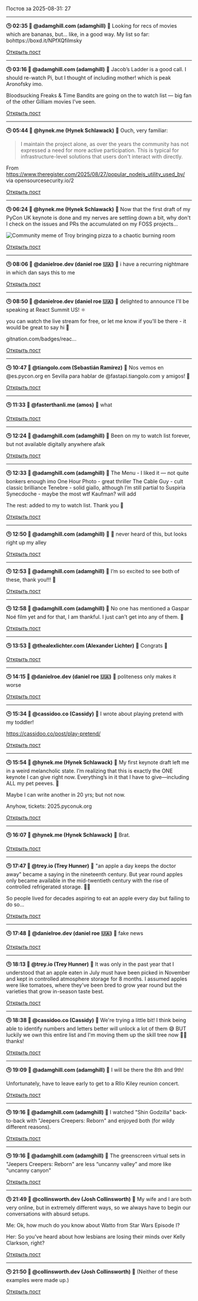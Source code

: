 Постов за 2025-08-31: 27

----
**🕒 02:35 👤 @adamghill.com (adamghill)**
💬 Looking for recs of movies which are bananas, but… like, in a good way. My list so far: bohttps://boxd.it/NPfXQfilmsky

[Открыть пост](https://bsky.app/profile/adamghill.com/post/3lxo2hatjr222)

----
**🕒 03:16 👤 @adamghill.com (adamghill)**
💬 Jacob’s Ladder is a good call. I should re-watch Pi, but I thought of including mother! which is peak Aronofsky imo.

Bloodsucking Freaks & Time Bandits are going on the to watch list — big fan of the other Gilliam movies I’ve seen.

[Открыть пост](https://bsky.app/profile/adamghill.com/post/3lxo4ri2hgs22)

----
**🕒 05:44 👤 @hynek.me (Hynek Schlawack)**
💬 Ouch, very familiar:

> I maintain the project alone, as over the years the community has not expressed a need for more active participation. This is typical for infrastructure-level solutions that users don't interact with directly.

From https://www.theregister.com/2025/08/27/popular_nodejs_utility_used_by/ via opensourcesecurity.io/2

[Открыть пост](https://bsky.app/profile/hynek.me/post/3lxof2l2vvx22)

----
**🕒 06:24 👤 @hynek.me (Hynek Schlawack)**
💬 Now that the first draft of my PyCon UK keynote is done and my nerves are settling down a bit, why don't I check on the issues and PRs the accumulated on my FOSS projects…

![Community meme of Troy bringing pizza to a chaotic burning room](https://cdn.bsky.app/img/feed_fullsize/plain/did:plc:6k63663icgdybm5evgszxjn2/bafkreig4xk36xng2owcpxrzfffcyf3jkpfg3owv7gxr3o5aw7l4z35gpmq@jpeg)

[Открыть пост](https://bsky.app/profile/hynek.me/post/3lxohaxolez2r)

----
**🕒 08:06 👤 @danielroe.dev (daniel roe 🇺🇦)**
💬 i have a recurring nightmare in which dan says this to me

[Открыть пост](https://bsky.app/profile/danielroe.dev/post/3lxomxufgdc2w)

----
**🕒 08:50 👤 @danielroe.dev (daniel roe 🇺🇦)**
💬 delighted to announce I'll be speaking at React Summit US! ⚛️

you can watch the live stream for free, or let me know if you'll be there - it would be great to say hi 👋

gitnation.com/badges/reac...

[Открыть пост](https://bsky.app/profile/danielroe.dev/post/3lxopgfn3vc2e)

----
**🕒 10:47 👤 @tiangolo.com (Sebastián Ramírez)**
💬 Nos vemos en @es.pycon.org en Sevilla para hablar de @fastapi.tiangolo.com y amigos! 💃

[Открыть пост](https://bsky.app/profile/tiangolo.com/post/3lxovxrgiss2l)

----
**🕒 11:33 👤 @fasterthanli.me (amos)**
💬 what

[Открыть пост](https://bsky.app/profile/fasterthanli.me/post/3lxoyk6gzis2w)

----
**🕒 12:24 👤 @adamghill.com (adamghill)**
💬 Been on my to watch list forever, but not available digitally anywhere afaik

[Открыть пост](https://bsky.app/profile/adamghill.com/post/3lxp3efz6nc2r)

----
**🕒 12:33 👤 @adamghill.com (adamghill)**
💬 The Menu - I liked it — not quite bonkers enough imo
One Hour Photo - great thriller
The Cable Guy - cult classic brilliance
Tenebre - solid giallo, although I’m still partial to Suspiria
Synecdoche - maybe the most wtf Kaufman? will add

The rest: added to my to watch list. Thank you 🙏

[Открыть пост](https://bsky.app/profile/adamghill.com/post/3lxp3up4upk2r)

----
**🕒 12:50 👤 @adamghill.com (adamghill)**
💬 👀 never heard of this, but looks right up my alley

[Открыть пост](https://bsky.app/profile/adamghill.com/post/3lxp4sz4zuk2r)

----
**🕒 12:53 👤 @adamghill.com (adamghill)**
💬 I’m so excited to see both of these, thank you!!! 🙏

[Открыть пост](https://bsky.app/profile/adamghill.com/post/3lxp4zix5lc2r)

----
**🕒 12:58 👤 @adamghill.com (adamghill)**
💬 No one has mentioned a Gaspar Noé film yet and for that, I am thankful. I just can’t get into any of them. 😬

[Открыть пост](https://bsky.app/profile/adamghill.com/post/3lxp5bkibfk2r)

----
**🕒 13:53 👤 @thealexlichter.com (Alexander Lichter)**
💬 Congrats 🎉

[Открыть пост](https://bsky.app/profile/thealexlichter.com/post/3lxpaf4brb22h)

----
**🕒 14:15 👤 @danielroe.dev (daniel roe 🇺🇦)**
💬 politeness only makes it worse

[Открыть пост](https://bsky.app/profile/danielroe.dev/post/3lxpblsiupk26)

----
**🕒 15:34 👤 @cassidoo.co (Cassidy)**
💬 I wrote about playing pretend with my toddler!

https://cassidoo.co/post/play-pretend/

[Открыть пост](https://bsky.app/profile/cassidoo.co/post/3lxpfy7tnhs2b)

----
**🕒 15:54 👤 @hynek.me (Hynek Schlawack)**
💬 My first keynote draft left me in a weird melancholic state. I’m realizing that this is exactly the ONE keynote I can give right now. Everything’s in it that I have to give—including ALL my pet peeves. 🥰 

Maybe I can write another in 20 yrs; but not now.

Anyhow, tickets: 2025.pyconuk.org

[Открыть пост](https://bsky.app/profile/hynek.me/post/3lxph4azjt22z)

----
**🕒 16:07 👤 @hynek.me (Hynek Schlawack)**
💬 Brat.

[Открыть пост](https://bsky.app/profile/hynek.me/post/3lxpht5ii4m22)

----
**🕒 17:47 👤 @trey.io (Trey Hunner)**
💬 "an apple a day keeps the doctor away" became a saying in the nineteenth century. But year round apples only became available in the mid-twentieth century with the rise of controlled refrigerated storage. 🍎🧊

So people lived for decades aspiring to eat an apple every day but failing to do so...

[Открыть пост](https://bsky.app/profile/trey.io/post/3lxpng34grs2e)

----
**🕒 17:48 👤 @danielroe.dev (daniel roe 🇺🇦)**
💬 fake news

[Открыть пост](https://bsky.app/profile/danielroe.dev/post/3lxpnjduzyc27)

----
**🕒 18:13 👤 @trey.io (Trey Hunner)**
💬 It was only in the past year that I understood that an apple eaten in July must have been picked in November and kept in controlled atmosphere storage for 8 months. I assumed apples were like tomatoes, where they've been bred to grow year round but the varieties that grow in-season taste best.

[Открыть пост](https://bsky.app/profile/trey.io/post/3lxpouzhwsc2e)

----
**🕒 18:38 👤 @cassidoo.co (Cassidy)**
💬 We're trying a little bit! I think being able to identify numbers and letters better will unlock a lot of them 😅 BUT luckily we own this entire list and I'm moving them up the skill tree now 👀👀 thanks!

[Открыть пост](https://bsky.app/profile/cassidoo.co/post/3lxpqcoiazc2b)

----
**🕒 19:09 👤 @adamghill.com (adamghill)**
💬 I will be there the 8th and 9th!

Unfortunately, have to leave early to get to a RIlo Kiley reunion concert.

[Открыть пост](https://bsky.app/profile/adamghill.com/post/3lxpryrchg22r)

----
**🕒 19:16 👤 @adamghill.com (adamghill)**
💬 I watched "Shin Godzilla" back-to-back with "Jeepers Creepers: Reborn" and enjoyed both (for wildy different reasons).

[Открыть пост](https://bsky.app/profile/adamghill.com/post/3lxpsgi3sns2r)

----
**🕒 19:16 👤 @adamghill.com (adamghill)**
💬 The greenscreen virtual sets in "Jeepers Creepers: Reborn" are less “uncanny valley” and more like “uncanny canyon"

[Открыть пост](https://bsky.app/profile/adamghill.com/post/3lxpsgi3wks2r)

----
**🕒 21:49 👤 @collinsworth.dev (Josh Collinsworth)**
💬 My wife and I are both very online, but in extremely different ways, so we always have to begin our conversations with absurd setups.

Me: Ok, how much do you know about Watto from Star Wars Episode I?

Her: So you've heard about how lesbians are losing their minds over Kelly Clarkson, right?

[Открыть пост](https://bsky.app/profile/collinsworth.dev/post/3lxq2x2h53k2f)

----
**🕒 21:50 👤 @collinsworth.dev (Josh Collinsworth)**
💬 (Neither of these examples were made up.)

[Открыть пост](https://bsky.app/profile/collinsworth.dev/post/3lxq2yuicrk2f)

